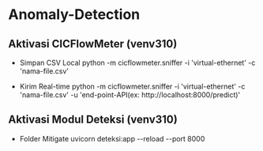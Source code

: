 # Anomaly-Detection

## Aktivasi CICFlowMeter (venv310)
- Simpan CSV Local
python -m cicflowmeter.sniffer -i 'virtual-ethernet' -c 'nama-file.csv'

- Kirim Real-time
python -m cicflowmeter.sniffer -i 'virtual-ethernet' -c 'nama-file.csv' -u 'end-point-API(ex: http://localhost:8000/predict)'


## Aktivasi Modul Deteksi (venv310)
- Folder Mitigate
uvicorn deteksi:app --reload --port 8000
